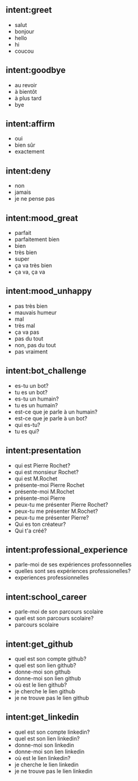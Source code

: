 ## intent:greet
- salut
- bonjour
- hello
- hi
- coucou

## intent:goodbye
- au revoir
- à bientôt
- à plus tard
- bye

## intent:affirm
- oui
- bien sûr
- exactement

## intent:deny
- non
- jamais
- je ne pense pas

## intent:mood_great
- parfait
- parfaitement bien
- bien
- très bien
- super
- ça va très bien
- ça va, ça va

## intent:mood_unhappy
- pas très bien
- mauvais humeur
- mal
- très mal
- ça va pas
- pas du tout
- non, pas du tout
- pas vraiment

## intent:bot_challenge
- es-tu un bot?
- tu es un bot?
- es-tu un humain?
- tu es un humain?
- est-ce que je parle à un humain?
- est-ce que je parle à un bot?
- qui es-tu?
- tu es qui?

## intent:presentation
- qui est Pierre Rochet?
- qui est monsieur Rochet?
- qui est M.Rochet
- présente-moi Pierre Rochet
- présente-moi M.Rochet
- présente-moi Pierre
- peux-tu me présenter Pierre Rochet?
- peux-tu me présenter M.Rochet?
- peux-tu me présenter Pierre?
- Qui es ton créateur?
- Qui t'a créé?

## intent:professional_experience
- parle-moi de ses expériences professonnelles
- quelles sont ses expériences professionelles?
- experiences professionnelles

## intent:school_career
- parle-moi de son parcours scolaire
- quel est son parcours scolaire?
- parcours scolaire

## intent:get_github
- quel est son compte github?
- quel est son lien github?
- donne-moi son github
- donne-moi son lien github
- où est le lien github?
- je cherche le lien github
- je ne trouve pas le lien github

## intent:get_linkedin
- quel est son compte linkedin?
- quel est son lien linkedin?
- donne-moi son linkedin
- donne-moi son lien linkedin
- où est le lien linkedin?
- je cherche le lien linkedin
- je ne trouve pas le lien linkedin
